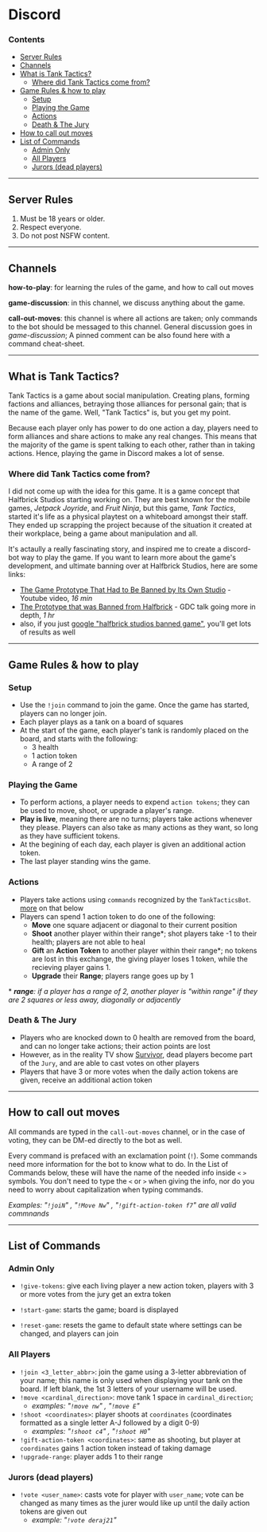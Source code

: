 # Discord <!-- omit in toc -->
### Contents
- [Server Rules](#server-rules)
- [Channels](#channels)
- [What is Tank Tactics?](#what-is-tank-tactics)
  - [Where did Tank Tactics come from?](#where-did-tank-tactics-come-from)
- [Game Rules & how to play](#game-rules--how-to-play)
  - [Setup](#setup)
  - [Playing the Game](#playing-the-game)
  - [Actions](#actions)
  - [Death & The Jury](#death--the-jury)
- [How to call out moves](#how-to-call-out-moves)
- [List of Commands](#list-of-commands)
  - [Admin Only](#admin-only)
  - [All Players](#all-players)
  - [Jurors (dead players)](#jurors-dead-players)

---

## Server Rules
1. Must be 18 years or older.
2. Respect everyone.
3. Do not post NSFW content.

---

## Channels
**how-to-play**: for learning the rules of the game, and how to call out moves

**game-discussion**: in this channel, we discuss anything about the game.

**call-out-moves**: this channel is where all actions are taken; only commands to the bot should be messaged to this channel. General discussion goes in *game-discussion*; A pinned comment can be also found here with a command cheat-sheet.


---

## What is Tank Tactics?
Tank Tactics is a game about social manipulation. Creating plans, forming factions and alliances, betraying those alliances for personal gain; that is the name of the game. Well, "Tank Tactics" is, but you get my point.

Because each player only has power to do one action a day, players need to form alliances and share actions to make any real changes. This means that the majority of the game is spent talking to each other, rather than in taking actions. Hence, playing the game in Discord makes a lot of sense.

### Where did Tank Tactics come from?
I did not come up with the idea for this game. It is a game concept that Halfbrick Studios starting working on. They are best known for the mobile games, *Jetpack Joyride*, and *Fruit Ninja*, but this game, *Tank Tactics*, started it's life as a physical playtest on a whiteboard amongst their staff. They ended up scrapping the project because of the situation it created at their workplace, being a game about manipulation and all.

It's actaully a really fascinating story, and inspired me to create a discord-bot way to play the game. If you want to learn more about the game's development, and ultimate banning over at Halfbrick Studios, here are some links:
- [The Game Prototype That Had to Be Banned by Its Own Studio](https://www.youtube.com/watch?v=aOYbR-Q_4Hs&t=615s&ab_channel=PeopleMakeGames) - Youtube video, *16 min*
- [The Prototype that was Banned from Halfbrick](https://www.gdcvault.com/play/1017744/The-Prototype-that-was-Banned) - GDC talk going more in depth, *1 hr*
- also, if you just [google "halfbrick studios banned game"](https://www.google.com/search?q=halfbrick+studios+banned+game&sxsrf=ALeKk02aFhg8daTwdT740_XwJbHPVU2YPw:1629498523194&source=lnms&sa=X&ved=2ahUKEwjP0ouF08DyAhULIDQIHVIHDFwQ_AUoAHoECAEQAg&biw=1920&bih=937&dpr=1), you'll get lots of results as well

---

## Game Rules & how to play
### Setup
- Use the `!join` command to join the game. Once the game has started, players can no longer join.
- Each player plays as a tank on a board of squares
- At the start of the game, each player's tank is randomly placed on the board, and starts with the following:
  - 3 health
  - 1 action token
  - A range of 2
### Playing the Game
- To perform actions, a player needs to expend `action tokens`; they can be used to move, shoot, or upgrade a player's range.
- **Play is live**, meaning there are no turns; players take actions whenever they please. Players can also take as many actions as they want, so long as they have sufficient tokens.
- At the begining of each day, each player is given an additional action token.
- The last player standing wins the game.
### Actions
- Players take actions using `commands` recognized by the `TankTacticsBot`. [more](#list-of-commands) on that below
- Players can spend 1 action token to do one of the following:
  - **Move** one square adjacent or diagonal to their current position
  - **Shoot** another player within their range*; shot players take -1 to their health; players are not able to heal
  - **Gift** an **Action Token** to another player within their range*; no tokens are lost in this exchange, the giving player loses 1 token, while the recieving player gains 1.
  - **Upgrade** their **Range**; players range goes up by 1

\* _**range**: if a player has a range of 2, another player is "within range" if they are 2 squares or less away, diagonally or adjacently_

### Death & The Jury
- Players who are knocked down to 0 health are removed from the board, and can no longer take actions; their action points are lost
- However, as in the reality TV show [Survivor](https://en.wikipedia.org/wiki/Survivor_(American_TV_series)#Format_and_rules), dead players become part of the `Jury`, and are able to cast votes on other players
- Players that have 3 or more votes when the daily action tokens are given, receive an additional action token

---

## How to call out moves
All commands are typed in the `call-out-moves` channel, or in the case of voting, they can be DM-ed directly to the bot as well.

Every command is prefaced with an exclamation point (`!`). Some commands need more information for the bot to know what to do. In the List of Commands below, these will have the name of the needed info inside `<` `>` symbols. You don't need to type the `<` or `>` when giving the info, nor do you need to worry about capitalization when typing commands.

*Examples: "`!joiN`" , "`!Move Nw`" , "`!gift-action-token f7`" are all valid commnands*

---

## List of Commands
### Admin Only
- `!give-tokens`: give each living player a new action token, players with 3 or more votes from the jury get an extra token
<!-- - `!add-player <user_name>`: add player with `user_name` to the game -->
- `!start-game`: starts the game; board is displayed
<!-- - `!end-game`: ends the current game; new game is ready to accept new players -->
- `!reset-game`: resets the game to default state where settings can be changed, and players can join
<!-- ### Admin post-MVP
- `!game-setting <setting> <value>`: change game setting to given value.
    - **Settings**
        - board_height - integer
        - board_width - integer
        - starting_health - integer
        - starting_tokens - integer
        - daily_token_count - integer
        - starting_range - integer
- `!remove-player <username>`: removes player with user_name from the game
- `!get-players`: gets list of player usernames
- `!get-votes`: gets list of votes -->
### All Players
- `!join <3_letter_abbr>`: join the game using a 3-letter abbreviation of your name; this name is only used when displaying your tank on the board. If left blank, the 1st 3 letters of your username will be used.
- `!move <cardinal_direction>`: move tank 1 space in `cardinal_direction`; 
    - *examples: "`!move nw`" , "`!move E`"*
- `!shoot <coordinates>`: player shoots at `coordinates` (coordinates formatted as a single letter A-J followed by a digit 0-9)
    - *examples: "`!shoot c4`" , "`!shoot H0`"*
- `!gift-action-token <coordinates>`: same as shooting, but player at `coordinates` gains 1 action token instead of taking damage
- `!upgrade-range`: player adds 1 to their range
### Jurors (dead players)
- `!vote <user_name>`: casts vote for player with `user_name`; vote can be changed as many times as the jurer would like up until the daily action tokens are given out
    - *example: "`!vote deraj21`"*
